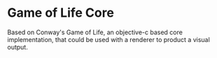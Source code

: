 # Game of Life Core

Based on Conway's Game of Life, an objective-c based core implementation, that could be used with a renderer to product a visual output.